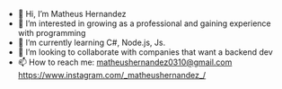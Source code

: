 - 👋 Hi, I’m Matheus Hernandez
- 👀 I’m interested in growing as a professional and gaining experience with programming 
- 🌱 I’m currently learning C#, Node.js, Js.
- 💞️ I’m looking to collaborate with companies that want a backend dev 
- 📫 How to reach me:
matheushernandez0310@gmail.com
https://www.instagram.com/_matheushernandez_/
